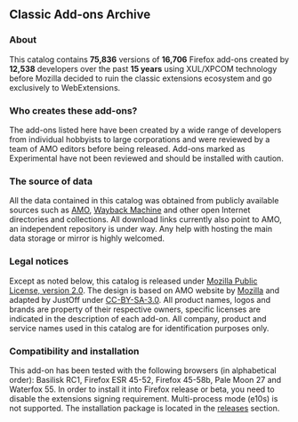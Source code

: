 ## Classic Add-ons Archive

### About

This catalog contains **75,836** versions of **16,706** Firefox add-ons created by **12,538** developers over the past **15 years** using XUL/XPCOM technology before Mozilla decided to ruin the classic extensions ecosystem and go exclusively to WebExtensions.

### Who creates these add-ons?

The add-ons listed here have been created by a wide range of developers from individual hobbyists to large corporations and were reviewed by a team of AMO editors before being released. Add-ons marked as Experimental have not been reviewed and should be installed with caution.

### The source of data

All the data contained in this catalog was obtained from publicly available sources such as [AMO](https://addons.mozilla.org/), [Wayback Machine](http://web.archive.org/) and other open Internet directories and collections. All download links currently also point to AMO, an independent repository is under way. Any help with hosting the main data storage or mirror is highly welcomed.

### Legal notices

Except as noted below, this catalog is released under [Mozilla Public License, version 2.0](http://www.mozilla.org/MPL/2.0/). The design is based on AMO website by [Mozilla](https://www.mozilla.org/) and adapted by JustOff under [CC-BY-SA-3.0](http://creativecommons.org/licenses/by-sa/3.0/). All product names, logos and brands are property of their respective owners, specific licenses are indicated in the description of each add-on. All company, product and service names used in this catalog are for identification purposes only.

### Compatibility and installation

This add-on has been tested with the following browsers (in alphabetical order): Basilisk RC1, Firefox ESR 45-52, Firefox 45-58b, Pale Moon 27 and Waterfox 55. In order to install it into Firefox release or beta, you need to disable the extensions signing requirement. Multi-process mode (e10s) is not supported. The installation package is located in the [releases](https://github.com/JustOff/ca-archive/releases) section.

